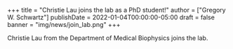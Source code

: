 +++
title = "Christie Lau joins the lab as a PhD student!"
author = ["Gregory W. Schwartz"]
publishDate = 2022-01-04T00:00:00-05:00
draft = false
banner = "img/news/join_lab.png"
+++

Christie Lau from the Department of Medical Biophysics joins the lab.
